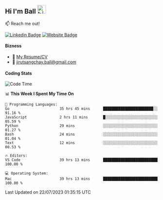 ## Hi I'm Ball <img src="https://user-images.githubusercontent.com/1303154/88677602-1635ba80-d120-11ea-84d8-d263ba5fc3c0.gif" width="28px" height="28px" alt="hi">
 
:mailbox: Reach me out!

[![Linkedin Badge](https://img.shields.io/badge/-Jirut-0e76a8?style=flat&labelColor=0e76a8&logo=linkedin&logoColor=white)](https://www.linkedin.com/in/jirut-sangchay-338370251)
[![Website Badge](https://img.shields.io/badge/Website-184aa8?logo=website&logoColor=)](https://resume-jirut.web.app)

<!-- TODO: Add last video link -->
#### Bizness
- :paperclip: [My Resume/CV](https://github.com/Jirut01/Jirut01/blob/main/resume_jirut.pdf)
- :email: jirutsangchay.ball@gmail.com

#### Coding Stats

<!--START_SECTION:waka-->
![Code Time](http://img.shields.io/badge/Code%20Time-88%20hrs%2051%20mins-blue)

📊 **This Week I Spent My Time On** 

```text
💬 Programming Languages: 
Go                       35 hrs 45 mins      ███████████████████████░░   91.16 % 
JavaScript               2 hrs 11 mins       █░░░░░░░░░░░░░░░░░░░░░░░░   05.59 % 
Python                   29 mins             ░░░░░░░░░░░░░░░░░░░░░░░░░   01.27 % 
Bash                     24 mins             ░░░░░░░░░░░░░░░░░░░░░░░░░   01.04 % 
Text                     12 mins             ░░░░░░░░░░░░░░░░░░░░░░░░░   00.53 % 

🔥 Editors: 
VS Code                  39 hrs 13 mins      █████████████████████████   100.00 % 

💻 Operating System: 
Mac                      39 hrs 13 mins      █████████████████████████   100.00 % 
```


 Last Updated on 22/07/2023 01:35:15 UTC
<!--END_SECTION:waka-->
